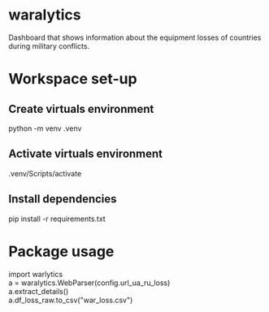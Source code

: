 # waralytics
Dashboard that shows information about the equipment losses of countries during military conflicts.

# Workspace set-up

## Create virtuals environment
python -m venv .venv

## Activate virtuals environment
.venv/Scripts/activate

## Install dependencies
pip install -r requirements.txt

# Package usage
import warlytics  
a = waralytics.WebParser(config.url_ua_ru_loss)  
a.extract_details()  
a.df_loss_raw.to_csv("war_loss.csv")  
